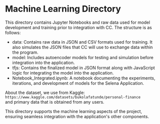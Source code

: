 # Machine Learning Directory
 This directory contains Jupyter Notebooks and raw data used for model development and training prior to integration with CC. The structure is as follows:

- data: Contains raw data in JSON and CSV formats used for training. It also simulates the JSON files that CC will use to exchange data within the program.
- model: Includes autoencoder models for testing and simulation before integration into the application.
- tfjs: Contains the finalized model in JSON format along with JavaScript logic for integrating the model into the application.
- Notebook_Integrated.ipynb: A notebook documenting the experiments, iterations, and development of models for the Selena Application.

About the dataset, we use from Kaggle:
<br>
`https://www.kaggle.com/datasets/bukolafatunde/personal-finance`
<br>
and primary data that is obtained from any users.

This directory supports the machine learning aspects of the project, ensuring seamless integration with the application's other components.
